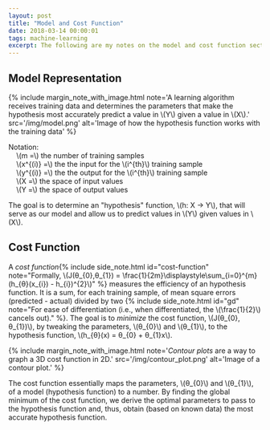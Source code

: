 ```yaml
---
layout: post
title: "Model and Cost Function"
date: 2018-03-14 00:00:01
tags: machine-learning
excerpt: The following are my notes on the model and cost function section of Andrew Ng's [machine learning course](https://www.coursera.org/learn/machine-learning/home/welcome).
---
```


## Model Representation
{%
   include margin_note_with_image.html
   note='A learning algorithm receives training data and determines the parameters that make the hypothesis most accurately predict a value in \\(Y\\) given a value in \\(X\\).'
   src='/img/model.png'
   alt='Image of how the hypothesis function works with the training data'
%}

Notation:
<br/>&nbsp;&nbsp;&nbsp;&nbsp;\\(m =\\) the number of training samples
<br/>&nbsp;&nbsp;&nbsp;&nbsp;\\(x^{(i)} =\\) the the input for the \\(i^{th}\\) training sample
<br/>&nbsp;&nbsp;&nbsp;&nbsp;\\(y^{(i)} =\\) the the output for the \\(i^{th}\\) training sample
<br/>&nbsp;&nbsp;&nbsp;&nbsp;\\(X =\\) the space of input values
<br/>&nbsp;&nbsp;&nbsp;&nbsp;\\(Y =\\) the space of output values

The goal is to determine an "hypothesis" function, \\(h: X -> Y\\), that will serve as our model and allow us to predict values in \\(Y\\) given values in \\(X\\).

## Cost Function
A _cost function_{% include side_note.html
     id="cost-function"
     note="Formally, \\(J(θ_{0},θ_{1}) = \frac{1}{2m}\displaystyle\sum_{i=0}^{m}(h_{θ}(x_{i}) - h_{i})^{2}\\)"
  %} measures the efficiency of an hypothesis function. It is a sum, for each training sample, of mean square errors (predicted - actual) divided by two
{% include side_note.html
   id="gd"
   note="For ease of differentiation (i.e., when differentiated, the \\(\frac{1}{2}\\) cancels out)."
%}. The goal is to _minimize_ the cost function, \\(J(θ_{0}, θ_{1})\\), by tweaking the parameters, \\(θ_{0}\\) and \\(θ_{1}\\), to the hypothesis function, \\(h_{θ}(x) = θ_{0} + θ_{1}x\\).

{%
   include margin_note_with_image.html
   note='_Contour plots_ are a way to graph a 3D cost function in 2D.'
   src='/img/contour_plot.png'
   alt='Image of a contour plot.'
%}

The cost function essentially maps the parameters, \\(θ_{0}\\) and \\(θ_{1}\\), of a model (hypothesis function) to a number. By finding the global minimum of the cost function, we derive the optimal parameters to pass to the hypothesis function and, thus, obtain (based on known data) the most accurate hypothesis function.
